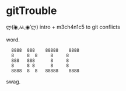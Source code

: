 gitTrouble
==========
ლ(́◉◞౪◟◉‵ლ)
intro + m3ch4n1c5 to git conflicts

word.
```
  8888  888    88888    8888
  8     8  8     8     8
  888   888      8     8
  8     8 8      8     8
  8888  8  8   88888    8888
```
swag.
